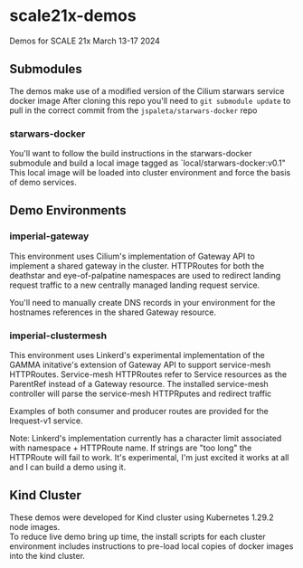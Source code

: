 # scale21x-demos
Demos for SCALE 21x March 13-17 2024


## Submodules
The demos make use of a modified version of the Cilium starwars service docker image
After cloning this repo you'll need to `git submodule update` to pull in the correct commit from the `jspaleta/starwars-docker` repo
### starwars-docker
You'll want to follow the build instructions in the starwars-docker submodule and build a local image tagged as `local/starwars-docker:v0.1"
This local image will be loaded into cluster environment and force the basis of demo services.

## Demo Environments

### imperial-gateway
This environment uses Cilium's implementation of Gateway API to implement a shared gateway in the cluster.
HTTPRoutes for both the deathstar and eye-of-palpatine namespaces are used to redirect landing request traffic to a new
centrally managed landing request service.

You'll need to manually create DNS records in your environment for the hostnames references in the shared Gateway resource.

### imperial-clustermesh
This environment uses Linkerd's experimental implementation of the GAMMA initative's extension of Gateway API to support service-mesh HTTPRoutes.
Service-mesh HTTPRoutes refer to Service resources as the ParentRef instead of a Gateway resource. The installed service-mesh controller will parse the service-mesh HTTPRputes and redirect traffic

Examples of both consumer and producer routes are provided for the lrequest-v1 service.

Note: Linkerd's implementation currently has a character limit associated with namespace + HTTPRoute name. If strings are "too long" the HTTPRoute will fail to work.
It's experimental, I'm just excited it works at all and I can build a demo using it.

## Kind Cluster
These demos were developed for Kind cluster using Kubernetes 1.29.2 node images.  
To reduce live demo bring up time, the install scripts for each cluster environment includes instructions to pre-load local copies of docker images into the kind cluster.

